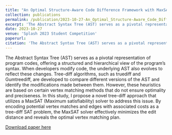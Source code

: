 ```yaml
---
title: "An Optimal Structure-Aware Code Difference Framework with MaxSAT-Solver"
collection: publications
permalink: /publication/2023-10-27-An_Optimal_Structure-Aware_Code_Difference_Framework_with_MaxSAT-Solver
excerpt: 'The Abstract Syntax Tree (AST) serves as a pivotal representation of program codes, offering a structured and hierarchical view of the program’s syntax. When developers modify code, the underlying AST also evolves to reflect these changes. Tree-diff algorithms, such as truediff and Gumtreediff, are developed to compare different versions of the AST and identify the modifications made between them. However, these heuristics are based on certain vertex matching methods that do not ensure optimality and preciseness. In this study, I propose a novel tree-diff approach that utilizes a MaxSAT (Maximum satisfiability) solver to address this issue. By encoding potential vertex matches and edges with associated costs as a tree-diff SAT problem, the MaxSAT solver effectively minimizes the edit distance and reveals the optimal vertex matching plan.'
date: 2023-10-27
venue: 'Splash 2023 Student Competition'
paperurl:
citation: 'The Abstract Syntax Tree (AST) serves as a pivotal representation of program codes, offering a structured and hierarchical view of the program’s syntax. When developers modify code, the underlying AST also evolves to reflect these changes. Tree-diff algorithms, such as truediff and Gumtreediff, are developed to compare different versions of the AST and identify the modifications made between them. However, these heuristics are based on certain vertex matching methods that do not ensure optimality and preciseness. In this study, I propose a novel tree-diff approach that utilizes a MaxSAT (Maximum satisfiability) solver to address this issue. By encoding potential vertex matches and edges with associated costs as a tree-diff SAT problem, the MaxSAT solver effectively minimizes the edit distance and reveals the optimal vertex matching plan.'
---
```

The Abstract Syntax Tree (AST) serves as a pivotal representation of program codes, offering a structured and hierarchical view of the program’s syntax. When developers modify code, the underlying AST also evolves to reflect these changes. Tree-diff algorithms, such as truediff and Gumtreediff, are developed to compare different versions of the AST and identify the modifications made between them. However, these heuristics are based on certain vertex matching methods that do not ensure optimality and preciseness. In this study, I propose a novel tree-diff approach that utilizes a MaxSAT (Maximum satisfiability) solver to address this issue. By encoding potential vertex matches and edges with associated costs as a tree-diff SAT problem, the MaxSAT solver effectively minimizes the edit distance and reveals the optimal vertex matching plan.

[Download paper here](https://dl.acm.org/doi/pdf/10.1145/3618305.3623601)